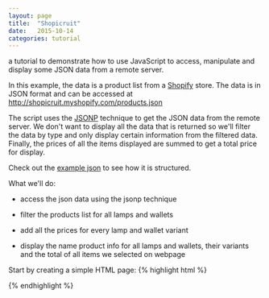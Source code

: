```yaml
---
layout: page
title:  "Shopicruit"
date:   2015-10-14
categories: tutorial
---
```

a tutorial to demonstrate how to use JavaScript to access, manipulate and display some JSON data from a remote server.

In this example, the data is a product list from a [Shopify][shopify] store.  The data is in JSON format and can be accessed at http://shopicruit.myshopify.com/products.json

The script uses the [JSONP][jsonp] technique to get the JSON data from the remote server.  We don't want to display all the data that is returned so we'll filter the data by type and only display certain information from the filtered data.  Finally, the prices of all the items displayed are summed to get a total price for display.

Check out the [example json][json] to see how it is structured.

What we'll do:

* access the json data using the jsonp technique

* filter the products list for all lamps and wallets

* add all the prices for every lamp and wallet variant

* display the name product info for all lamps and wallets, their variants and the total of all items we selected on webpage

Start by creating a simple HTML page:
{% highlight html %}
<!DOCTYPE html>
<html>
<head>
<meta charset=utf-8 />
<title>Lamps and Wallets</title>
<script src=''></script>
<link href='' rel='stylesheet' />
<style>

</style>
</head>
<body>

<script>

</script>
</body>
{% endhighlight %}


[json]:      http://shopicruit.myshopify.com/products.json
[jsonp]:     https://en.wikipedia.org/wiki/JSONP
[shopify]:   https://shopify.com

